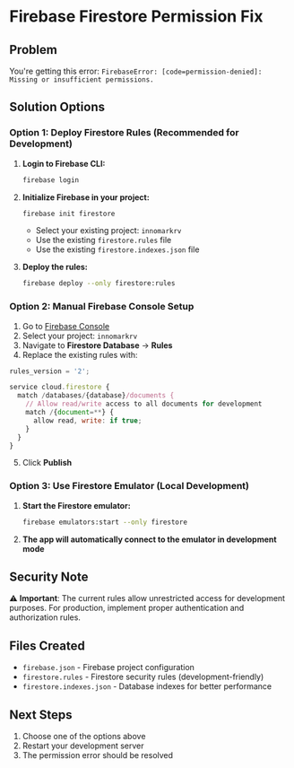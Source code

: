 # Firebase Firestore Permission Fix

## Problem
You're getting this error: `FirebaseError: [code=permission-denied]: Missing or insufficient permissions.`

## Solution Options

### Option 1: Deploy Firestore Rules (Recommended for Development)

1. **Login to Firebase CLI:**
   ```bash
   firebase login
   ```

2. **Initialize Firebase in your project:**
   ```bash
   firebase init firestore
   ```
   - Select your existing project: `innomarkrv`
   - Use the existing `firestore.rules` file
   - Use the existing `firestore.indexes.json` file

3. **Deploy the rules:**
   ```bash
   firebase deploy --only firestore:rules
   ```

### Option 2: Manual Firebase Console Setup

1. Go to [Firebase Console](https://console.firebase.google.com/)
2. Select your project: `innomarkrv`
3. Navigate to **Firestore Database** → **Rules**
4. Replace the existing rules with:

```javascript
rules_version = '2';

service cloud.firestore {
  match /databases/{database}/documents {
    // Allow read/write access to all documents for development
    match /{document=**} {
      allow read, write: if true;
    }
  }
}
```

5. Click **Publish**

### Option 3: Use Firestore Emulator (Local Development)

1. **Start the Firestore emulator:**
   ```bash
   firebase emulators:start --only firestore
   ```

2. **The app will automatically connect to the emulator in development mode**

## Security Note

⚠️ **Important**: The current rules allow unrestricted access for development purposes. 
For production, implement proper authentication and authorization rules.

## Files Created

- `firebase.json` - Firebase project configuration
- `firestore.rules` - Firestore security rules (development-friendly)
- `firestore.indexes.json` - Database indexes for better performance

## Next Steps

1. Choose one of the options above
2. Restart your development server
3. The permission error should be resolved
